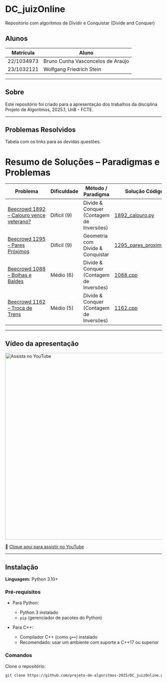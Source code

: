 # DC_juizOnline
Repositório com algoritmos de Dividir e Conquistar (Divide and Conquer)

## Alunos

| Matrícula  | Aluno                             |
| ---------- | --------------------------------- |
| 22/1034973 | Bruno Cunha Vasconcelos de Araújo |
| 23/1032121 | Wolfgang Friedrich Stein          |

---

## Sobre

Este repositório foi criado para a apresentação dos trabalhos da disciplina Projeto de Algoritmos, 2025.1, UnB - FCTE.

---

## Problemas Resolvidos

Tabela com os links para as devidas questões.

# Resumo de Soluções – Paradigmas e Problemas

| Problema                                                                                   | Dificuldade       | Método / Paradigma                        | Solução Código                              | Solução comentada                            |
|--------------------------------------------------------------------------------------------|-------------------|-------------------------------------------|---------------------------------------------|-----------------------------------------------|
| [Beecrowd 1892 – Calouro vence veterano?](https://judge.beecrowd.com/pt/problems/view/1892) | Difícil (9)       | Divide & Conquer (Contagem de Inversões) | [1892_calouro.py](DC/1892_calouro_vence_veterano/1892_calouro.py) | [1892_pares_proximos.md](DC/1892_calouro_vence_veterano/1892_calouro.md)|
| [Beecrowd 1295 – Pares Próximos](https://judge.beecrowd.com/pt/problems/view/1295)         | Difícil (9)       | Geometria com Divide & Conquistar        | [1295_pares_proximos.py](DC/1295_pares_proximos/1295_pares_proximos.py) |[1295_calouro.md](DC/1295_pares_proximos/1295.md)|
| [Beecrowd 1088 – Bolhas e Baldes](https://judge.beecrowd.com/pt/problems/view/1088)         | Médio (6)         | Divide & Conquer (Contagem de Inversões) | [1088.cpp](DC/1088_bolhas_e_baldes/1088.cpp) | [1088.md](DC/1088_bolhas_e_baldes/1088.md) |
| [Beecrowd 1162 – Troca de Trens](https://judge.beecrowd.com/pt/problems/view/1162)          | Médio (5)         | Divide & Conquer (Contagem de Inversões) | [1162.cpp](DC/1162_troca_de_trens/1162.cpp)   | [1162.md](DC/1162_troca_de_trens/1162.md) |

---

## Vídeo da apresentação

<a href="https://youtu.be/IgFj_CgqNv8" target="_blank">
  <img src="https://img.youtube.com/vi/IgFj_CgqNv8/0.jpg" alt="Assista no YouTube" width="600">
</a>

🔗 [Clique aqui para assistir no YouTube](https://youtu.be/IgFj_CgqNv8)


---

## Instalação

**Linguagem:** Python 3.10+

### Pré-requisitos


- Para Python:
  - Python 3 instalado
  - `pip` (gerenciador de pacotes do Python)

- Para C++:
  - Compilador C++ (como `g++`) instalado
  - Recomendado: usar um ambiente com suporte a C++17 ou superior

### Comandos

Clone o repositório:

```bash
git clone https://github.com/projeto-de-algoritmos-2025/DC_juizOnline.git
